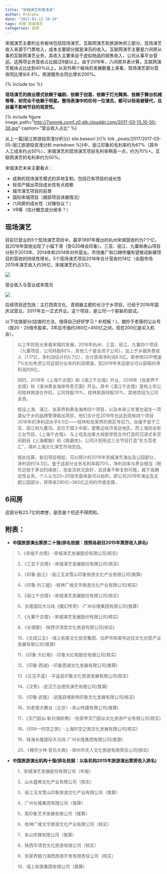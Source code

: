 ```yaml
---
title: "宋城演艺年报浅读"
author: MrAlpha
date: "2017-03-13 10:34"
tags: 年报 宋城演艺
categories: 投资
---
```


宋城演艺主要的业务板块包括现场演艺、互联网演艺和旅游休闲三部分。现场演艺收入来源于门票收入，成本主要部分就是演员的收入。互联网演艺主要是六间房从事的互联网演艺业务，其收入主要来自于虚拟物品的销售收入，公司从事平台营运。这两项业务营收占比超过9层以上。由于2016年，六间房并表计算，互联网演艺板块占比达到40%以上。从另外两个板块的发展数量上来看，现场演艺部分营收同比增长8.4%，旅游服务业同比增长200%。

{% include toc %}

**现场演艺的商业模式依赖于编剧、依赖于创意、依赖于灯光舞美、依赖于舞台机械等等，却完全不依赖于明星。整场表演中的任何一位演员，都可以轻易被替代，且丝毫不影响节目的观赏性。**

{% include figure image_path="http://7xonmk.com1.z0.glb.clouddn.com/2017-03-13_10-50-36.jpg" caption="营业收入占比" %}

从上一篇[丽江旅游投资浅分析]({{ site.baseurl }}{% link _posts/2017/2017-03-05-丽江旅游投资浅分析.markdown %})中，丽江印象的毛利率约为67%（其中人工成本约占50%），宋城演艺的现场演艺项目毛利率稍高一点，约为70%+。互联网演艺的毛利率约为50%。

宋城演艺未来主要看点：

- 成熟的现场演艺模式的异地复制，包括已有项目的成长性
- 轻资产输出项目成长性有点观察
- 城市演艺项目的前景
- 国际宋城项目（跟踪项目进展情况）
- 六间房的成长性（对赌协议？）
- VR等（估计概念成分居多？）

## 现场演艺

目前已营业的5个现场演艺项目中，最早1997年推出的杭州宋城营收约为7个亿，且2016年营收出现了小幅下滑（受G20峰会印象）。三亚、丽江、九寨和泰山项目分别于2013年、2014年和2014年对外营业。市场推广和口碑传播有望推动新建项目的营收的持续性增长。5个现场演艺项目2016年合计营收约14亿（全国市场2015年演艺收入约36亿，宋城演艺约占1/3）。

![](http://7xonmk.com1.z0.glb.clouddn.com/2017-03-13_11-31-25.jpg)

营业收入与营业成本情况

![](http://7xonmk.com1.z0.glb.clouddn.com/2017-03-13_20-35-11.png)

后续项目还包括：主打西周文化、青铜器主题的长沙宁乡项目，已经于2016年国庆试营业，2017年五一正式开业。这个项目，是公司一个崭新的尝试。

以下估值部分(估值的方法，值得自己好好学习！补短板！)，摘抄于老唐的公众号（按20 - 25倍市盈率，3年后市值约360亿~450亿之间，现在200亿是买入机会）。

> 以三年的目光来看宋城的发展。2016年杭州、三亚、丽江、九寨四个项目（九寨项目，公司持股80%，其他三个是全资子公司），加上宁乡服务费收入（1.17亿，净利润估计约0.7亿），合计获得净利润6.5亿。若参照GDP增速7%左右考虑公司这部分业务的利润增速，到2019年末这部分可以获取的净利润约8亿。

> 同时，2018年《上海千古情》和《漓江千古情》开业，2019年《张家界千古情》和《澳洲黄金海岸传奇王国》开业。其中《漓江千古情》是和上市公司桂林旅游合作的，公司持股70%，桂林旅游持股30%，其他项目为公司全资。

> 假设上海、漓江、张家界和黄金海岸四个项目，以及未来三年里也诞生一项类似宁乡的品牌管理输出项目，他们合计在2019年也达到现有四个项目2016年的净利润水平6.5亿——桂林和张家界的景区号召力，丝毫不低于三亚、丽江和九寨沟，且位于国土中部，更靠近经济发达地区。而上海则会有三台节目，《上海千古情》、与上戏及加拿大戏剧学院合作打造的沉浸式多空间剧目《上海都魅》和《紫磨坊》，公司计划用这三台节目打造“东方百老汇”，填补上海文化演艺市场空白。

> 按此估算，新旧项目相加，可以预计的2019年宋城演艺演出及公园部分，净利润约14.5亿。鉴于这部分业务毛利率超70%，净利润率与茅台相当（税负远低于茅台的缘故），现金流状况良好，且具备不断复制可能，属于高确定性业务，个人认为20~25倍市盈率是可以给的，即公司2019年演出及主题公园部分，将带来290亿~360亿之间的市值支撑。

## 6间房

这部分有23.7亿的商誉，是否是个坑还不得而知。

## 附表：

- **中国旅游演出票房二十强(排名依据：按照各剧目2015年票房收入排名)**
>
> 1、《宋城千古情》-宋城演艺发展股份有限公司(核实)
>
> 2、《三亚千古情》-宋城演艺发展股份有限公司(核实)
>
> 3、《印象·丽江》-丽江玉龙雪山印象旅游文化产业有限公司(推算)
>
> 4、《印象·刘三姐》-桂林广维文华旅游文化产业有限公司(核实)
>
> 5、《丽江千古情》-宋城演艺发展股份有限公司(核实)
>
> 6、长隆国际大马戏《魔幻传奇》-广州长隆集团有限公司(推算)
>
> 7、《九寨千古情》-宋城演艺发展股份有限公司(核实)
>
> 8、《长恨歌》-陕西华清宫文化旅游有限公司(核实)
>
>
> 10、《文成公主》-域上和美文化投资集团、拉萨市和美布达拉文化创意产业发展有限公司(推算)

> 11、《印象·大红袍》-印象大红袍股份有限公司(核实)

> 12、《印象·西湖》-印象西湖文化发展有限公司(推算)
>
> 13 《又见平遥》-平遥县印象文化旅游发展有限公司(核实)
>
> 14、《汉秀》-武汉万达德贡演艺有限公司(推算)
>
> 15、《印象·武隆》-武隆县喀斯特印象文化发展有限公司(核实)
>
> 16、刘老根大舞台（北京）-本山传媒有限公司(推算)
>
> 17、《天门狐仙·新刘海砍樵》-张家界天门狐仙文化旅游产业有限公司(核实)
>
> 18、《ERA—时空之旅》-上海时空之旅文化发展有限公司(核实)
>
> 19、珠海长隆国际大马戏-广州长隆集团有限公司(推算)
>
> 20、《禅宗少林·音乐大典》-郑州市天人文化旅游有限责任公司(核实)
>

- **中国旅游演出机构十强(排名依据：以各机构2015年旅游演出票房收入排名)**

> 1、宋城演艺发展股份有限公司（年报）
>
> 2、山水盛典文化产业有限公司（核实）
>
> 3、丽江玉龙雪山印象旅游文化产业有限公司（推算）
>
> 4、广州长隆集团有限公司（推算）
>
> 5、观印象艺术发展有限公司（推算）
>
> 6、桂林广维文华旅游文化产业有限公司（核实）
>
> 7、本山传媒有限公司（推算）
>
> 8、陕西华清宫文化旅游有限公司（核实）
>
> 9、张家界魅力湘西旅游开发有限责任公司（核实）
>
> 10、域上和美集团有限公司（推算）
